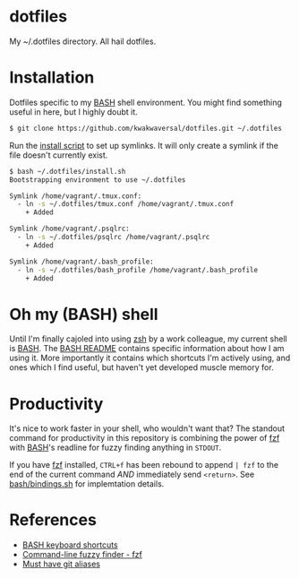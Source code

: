 # dotfiles
My ~/.dotfiles directory. All hail dotfiles.

# Installation
Dotfiles specific to my [BASH] shell environment. You might find something
useful in here, but I highly doubt it.

```sh
$ git clone https://github.com/kwakwaversal/dotfiles.git ~/.dotfiles
```

Run the [install script](install.sh) to set up symlinks. It will only create a
symlink if the file doesn't currently exist.

```sh
$ bash ~/.dotfiles/install.sh
Bootstrapping environment to use ~/.dotfiles

Symlink /home/vagrant/.tmux.conf:
  - ln -s ~/.dotfiles/tmux.conf /home/vagrant/.tmux.conf
    + Added

Symlink /home/vagrant/.psqlrc:
  - ln -s ~/.dotfiles/psqlrc /home/vagrant/.psqlrc
    + Added

Symlink /home/vagrant/.bash_profile:
  - ln -s ~/.dotfiles/bash_profile /home/vagrant/.bash_profile
    + Added
```

# Oh my (BASH) shell
Until I'm finally cajoled into using [zsh] by a work colleague, my current shell
is [BASH]. The [BASH README](bash/README.md) contains specific information about
how I am using it. More importantly it contains which shortcuts I'm actively
using, and ones which I find useful, but haven't yet developed muscle memory
for.

# Productivity
It's nice to work faster in your shell, who wouldn't want that? The standout
command for productivity in this repository is combining the power of [fzf] with
[BASH]'s readline for fuzzy finding anything in `STDOUT`.

If you have [fzf] installed, `CTRL+f` has been rebound to append `| fzf` to the
end of the current command *AND* immediately send `<return>`. See
[bash/bindings.sh](bash/bindings.sh) for implemtation details.

# References
* [BASH keyboard shortcuts](https://ss64.com/bash/syntax-keyboard.html)
* [Command-line fuzzy finder - fzf](https://github.com/junegunn/fzf)
* [Must have git aliases](http://durdn.com/blog/2012/11/22/must-have-git-aliases-advanced-examples/)

[BASH]: https://www.gnu.org/software/bash/
[fzf]: https://github.com/junegunn/fzf
[zsh]: http://www.zsh.org/
